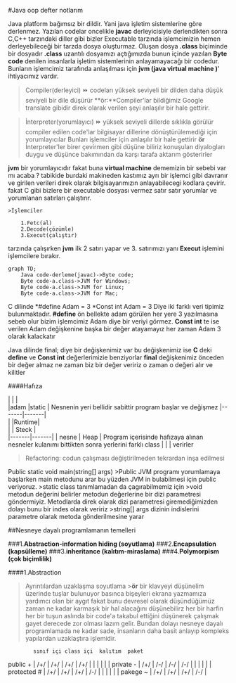 #Java oop defter notlarım

Java platform bağımsız bir dildir. Yani java işletim sistemlerine göre derlenmez. Yazılan codelar oncelikle **javac** derleyicisiyle derlendikten sonra C,C++
tarzındaki diller gibi bizler Executable tarzında işlemcimizin hemen derleyebileceği bir tarzda dosya oluşturmaz. Oluşan dosya **.class** biçiminde bir dosyadır 
**.class** uzantılı dosyamızı açtığımızda bunun içinde yazılan **Byte code** denilen insanlarla işletim sistemlerinin anlayamayacağı bir codedur. Bunların işlemcimiz 
tarafında anlaşılması için  **jvm (java virtual machine )**' ihtiyacımız vardır.

>Compiler(derleyici) :fast_forward: codeları yüksek seviyeli bir dilden daha düşük seviyeli bir dile düşürür **ör:**Compiler'lar bildiğimiz Google translate gibidir 
direk olarak verilen şeyi anlaşılır bir hale gettirir.

>İnterpreter(yorumlayıcı) :fast_forward: yüksek seviyeli dillerde sıklıkla görülür compiler edilen code'lar bilgisayar dillerine dönüştürülemediği için yorumlayıcılar Bunları
işlemciler için anlaşılır bir hale gettirir **ör** İnterpreter'ler birer çevirmen gibi düşüne biliriz konuşulan diyalogları duygu ve düşünce bakımından da karşı tarafa 
aktarım gösterirler

**jvm** bir yorumlayıcıdır fakat buna **virtual machine** dememizin bir sebebi var mı acaba ? tabikide burdaki makineden kastımız ayrı bir işlemci gibi davranır ve 
girilen verileri direk olarak bilgisayarımızın anlayabilecegi kodlara çevirir. fakat C gibi bizlere bir executable dosyası vermez satır satır yorumlar ve yorumlanan
satırları çalıştırır.

    >İşlemciler
        
        1.Fetc(al)
        2.Decode(çözümle)
        3.Execut(çalıştır)
    

tarzında çalışırken **jvm** ilk 2 satırı yapar ve 3. satırımızı yanı **Execut** işlemini işlemcilere bırakır.
    
    graph TD;
        Java code-derleme(javac)->Byte code;
        Byte code-a.class->JVM for Windows;
        Byte code-a.class->JVM for Linux;
        Byte code-a.class->JVM for Mac;

C dilinde 
    *#define Adam = 3
    *Const int Adam = 3
    Diye iki farklı veri tipimiz bulunmaktadır. **#define** ön bellekte adam görülen her yere 3 yazılmasına sebeb olur bizim işlemcimiz Adam diye bir veriyi görmez.
    **Const int** te ise verilen Adam değişkenine başka bir değer atayamayız her zaman Adam 3 olarak kalackatır 

Java dilinde 
    final; diye bir değişkenimiz var bu değişkenimiz ise **C** deki **define** ve **Const int** değerlerimizie benziyorlar **final** değişkenimiz önceden bir değer almaz
    ne zaman biz bir değer veririz o zaman o değeri alır ve kilitler 

####Hafıza

|       |       |   
|adam   |static |  Nesnenin yeri bellidir sabittir program başlar ve değişmez
|-------|-------|   
|       |Runtime|   
|       | Steck |   
|-------|-------|
| nesne | Heap  |   Program içerisinde hafızaya alınan nesneler kulanımı bittikten sonra yerlerini farklı class
|       |       |       verirler


>Refactoring: codun çalışması değiştirilmeden tekrardan inşa edilmesi

Public static void main(string[] args)
    >Public JVM programı yorumlamaya başlarken main metodunu arar bu yüzden JVM in bulabilmesi için public veriyoruz.
    >static class tanımlamadan da çagırabilmemiz için 
    >void metodun değerini belirler 
    metodun değerlerine bir dizi parametresi göndermiyiz. Metodlarda direk olarak dizi parametresi giremediğimizden dolayı bunu bir indes olarak veririz
    >string[] args dizinin indislerini parametre olarak metoda gönderilmesine yarar 

##Nesneye dayalı programlamanın temelleri

###1.**Abstraction-information hiding (soyutlama)**
###2.**Encapsulation (kapsülleme)**
###3.**inheritance (kalıtım-miraslama)**
###4.**Polymorpism (çok biçimlilik)**

####1.Abstraction
>Ayrıntılardan uzaklaşma soyutlama 
    >**ör** bir klavyeyi düşünelim üzerinde tuşlar bulunuyor basınca bişeyleri ekrana yazmamıza yardımcı olan bir aygıt 
    fakat bunu devresel olarak düşündüğümüz zaman ne kadar karmaşık bir hal alacağını düşünebilirz her bir harfin her bir tuşun 
    aslında bir code'a takabul ettiğini düşünerek çalışmak gayet derecede zor olması lazım gelir. Bundan dolayı nesneye dayalı programlamada ne kadar 
    sade, insanların daha basit anlayıp kompleks yapılardan uzaklaştıra işlemidir. 


            sınıf içi class içi  kalıtım  paket
public  +   |  /+/   |   /+/    |  /+/   |  /+/  |
            |        |          |        |       |
private  -  |  /+/   |   /-/    |  /-/   |  /-/  |
            |        |          |        |       |
protected # |  /+/   |   /+/    |  /+/   |  /-/  |
            |        |          |        |       |
pakege   ~  |  /+/   |   /+/    |  /+/   |  /-/  |


